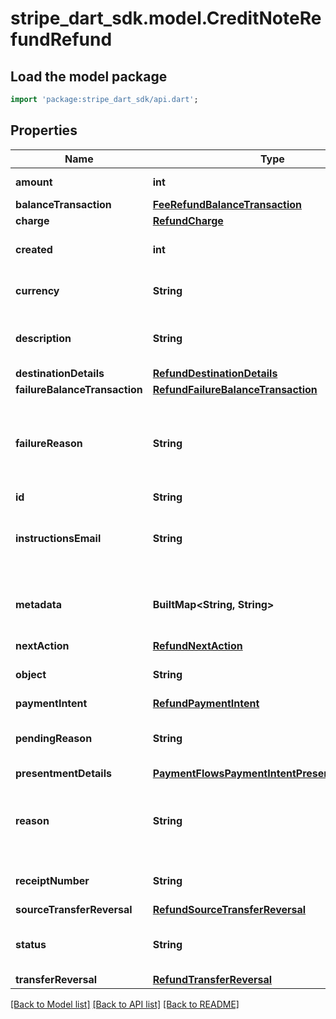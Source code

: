 # stripe_dart_sdk.model.CreditNoteRefundRefund

## Load the model package
```dart
import 'package:stripe_dart_sdk/api.dart';
```

## Properties
Name | Type | Description | Notes
------------ | ------------- | ------------- | -------------
**amount** | **int** | Amount, in cents (or local equivalent). | 
**balanceTransaction** | [**FeeRefundBalanceTransaction**](FeeRefundBalanceTransaction.md) |  | [optional] 
**charge** | [**RefundCharge**](RefundCharge.md) |  | [optional] 
**created** | **int** | Time at which the object was created. Measured in seconds since the Unix epoch. | 
**currency** | **String** | Three-letter [ISO currency code](https://www.iso.org/iso-4217-currency-codes.html), in lowercase. Must be a [supported currency](https://stripe.com/docs/currencies). | 
**description** | **String** | An arbitrary string attached to the object. You can use this for displaying to users (available on non-card refunds only). | [optional] 
**destinationDetails** | [**RefundDestinationDetails**](RefundDestinationDetails.md) |  | [optional] 
**failureBalanceTransaction** | [**RefundFailureBalanceTransaction**](RefundFailureBalanceTransaction.md) |  | [optional] 
**failureReason** | **String** | Provides the reason for the refund failure. Possible values are: `lost_or_stolen_card`, `expired_or_canceled_card`, `charge_for_pending_refund_disputed`, `insufficient_funds`, `declined`, `merchant_request`, or `unknown`. | [optional] 
**id** | **String** | Unique identifier for the object. | 
**instructionsEmail** | **String** | For payment methods without native refund support (for example, Konbini, PromptPay), provide an email address for the customer to receive refund instructions. | [optional] 
**metadata** | **BuiltMap&lt;String, String&gt;** | Set of [key-value pairs](https://stripe.com/docs/api/metadata) that you can attach to an object. This can be useful for storing additional information about the object in a structured format. | [optional] 
**nextAction** | [**RefundNextAction**](RefundNextAction.md) |  | [optional] 
**object** | **String** | String representing the object's type. Objects of the same type share the same value. | 
**paymentIntent** | [**RefundPaymentIntent**](RefundPaymentIntent.md) |  | [optional] 
**pendingReason** | **String** | Provides the reason for why the refund is pending. Possible values are: `processing`, `insufficient_funds`, or `charge_pending`. | [optional] 
**presentmentDetails** | [**PaymentFlowsPaymentIntentPresentmentDetails**](PaymentFlowsPaymentIntentPresentmentDetails.md) |  | [optional] 
**reason** | **String** | Reason for the refund, which is either user-provided (`duplicate`, `fraudulent`, or `requested_by_customer`) or generated by Stripe internally (`expired_uncaptured_charge`). | [optional] 
**receiptNumber** | **String** | This is the transaction number that appears on email receipts sent for this refund. | [optional] 
**sourceTransferReversal** | [**RefundSourceTransferReversal**](RefundSourceTransferReversal.md) |  | [optional] 
**status** | **String** | Status of the refund. This can be `pending`, `requires_action`, `succeeded`, `failed`, or `canceled`. Learn more about [failed refunds](https://stripe.com/docs/refunds#failed-refunds). | [optional] 
**transferReversal** | [**RefundTransferReversal**](RefundTransferReversal.md) |  | [optional] 

[[Back to Model list]](../README.md#documentation-for-models) [[Back to API list]](../README.md#documentation-for-api-endpoints) [[Back to README]](../README.md)


